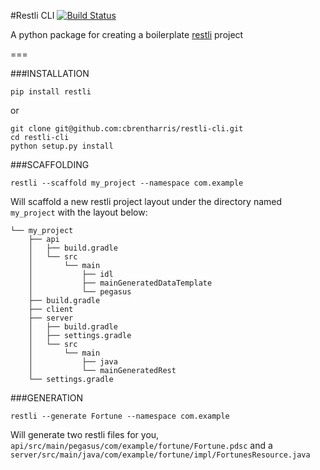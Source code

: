 #Restli CLI [![Build Status](https://travis-ci.org/cbrentharris/restli-cli.svg?branch=master)](https://travis-ci.org/cbrentharris/restli-cli)

A python package for creating a boilerplate [restli](https://github.com/linkedin/rest.li/wiki/Rest.li-User-Guide) project

===

###INSTALLATION
```
pip install restli
```
or

```
git clone git@github.com:cbrentharris/restli-cli.git
cd restli-cli
python setup.py install
```

###SCAFFOLDING

```
restli --scaffold my_project --namespace com.example
```

Will scaffold a new restli project layout under the directory named `my_project` with the layout below:

```
└── my_project
    ├── api
    │   ├── build.gradle
    │   └── src
    │       └── main
    │           ├── idl
    │           ├── mainGeneratedDataTemplate
    │           └── pegasus
    ├── build.gradle
    ├── client
    ├── server
    │   ├── build.gradle
    │   ├── settings.gradle
    │   └── src
    │       └── main
    │           ├── java
    │           └── mainGeneratedRest
    └── settings.gradle
```


###GENERATION

```
restli --generate Fortune --namespace com.example
```

Will generate two restli files for you, `api/src/main/pegasus/com/example/fortune/Fortune.pdsc` and a `server/src/main/java/com/example/fortune/impl/FortunesResource.java`
